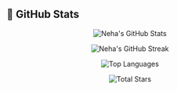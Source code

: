 ## 🌟 GitHub Stats

<p align="center">
  <img src="https://github-readme-stats.vercel.app/api?username=Nehaadak&show_icons=true&theme=rose_pine" alt="Neha's GitHub Stats" />
</p>

<p align="center">
  <img src="https://github-readme-streak-stats.herokuapp.com?user=Nehaadak&theme=rose_pine&hide_border=false" alt="Neha's GitHub Streak" />
</p>

<p align="center">
  <img src="https://github-readme-stats.vercel.app/api/top-langs/?username=Nehaadak&layout=compact&theme=rose_pine" alt="Top Languages" />
</p>

<p align="center">
  <img src="https://custom-icon-badges.demolab.com/badge/Total%20Stars-1-FF69B4?style=for-the-badge&logo=star&logoColor=white" alt="Total Stars" />
</p>
